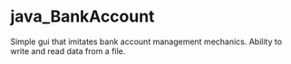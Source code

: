 # java_BankAccount
Simple gui that imitates bank account management mechanics. Ability to write and read data from a file.
